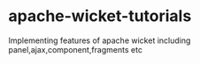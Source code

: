 # apache-wicket-tutorials
Implementing features of apache wicket including panel,ajax,component,fragments etc
